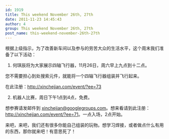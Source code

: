 ```yaml
---
id: 1919
title: This weekend November 26th, 27th
date: 2011-11-23 14:45:43
author: 4
group: This weekend November 26th, 27th
post_name: this-weekend-november-26th-27th
---
```


根据上级指示，为了改善新车间以及参与的劳苦大众的生活水平，这个周末我们准备了以下活动：

1. 何琪辰将为大家展示四轴飞行器，11月26日，周六早上九点到十二点。

您不需要担心到处搜索元件，就能将一个四轴飞行器组装并飞行起来。

在此注册：<http://xinchejian.com/event/?ee=73>

2. 机器人比赛，周日下午1点到4点，免费。

想参赛请发邮件到 xinchejian@googlegroups.com。想来看请到此注册：<http://xinchejian.com/event/?ee=71>。一点入场，2点开始。

来吧，来吧，我们还有很多你能自己组装的玩物。想学习焊接，或者做点什么有用的东西，那你就来吧！有意思死了！
